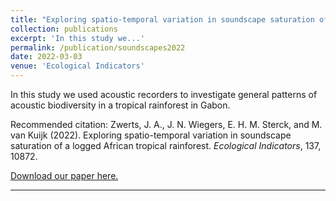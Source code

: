 ```yaml
---
title: "Exploring spatio-temporal variation in soundscape saturation of a logged African tropical rainforest"
collection: publications
excerpt: 'In this study we...'
permalink: /publication/soundscapes2022
date: 2022-03-03
venue: 'Ecological Indicators'
---
```


In this study we used acoustic recorders to investigate general patterns of acoustic biodiversity in a tropical rainforest in Gabon. 

Recommended citation: Zwerts, J. A., J. N. Wiegers, E. H. M. Sterck, and M. van Kuijk (2022). Exploring spatio-temporal variation in soundscape saturation of a logged African tropical rainforest. *Ecological Indicators*, 137, 10872. 

[Download our paper here.](http://jnwiegers.github.io/files/Zwerts2022.pdf)

---